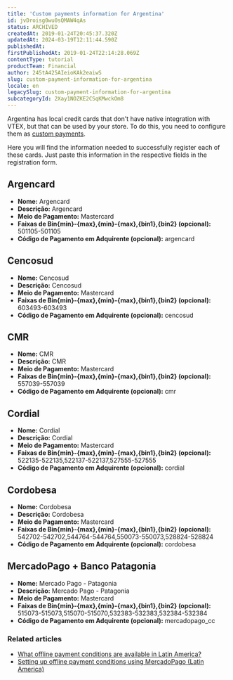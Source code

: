 ```yaml
---
title: 'Custom payments information for Argentina'
id: jvDroisg0wu0sQMAW4qAs
status: ARCHIVED
createdAt: 2019-01-24T20:45:37.320Z
updatedAt: 2024-03-19T12:11:44.590Z
publishedAt: 
firstPublishedAt: 2019-01-24T22:14:28.069Z
contentType: tutorial
productTeam: Financial
author: 245tA425AIeioKAk2eaiwS
slug: custom-payment-information-for-argentina
locale: en
legacySlug: custom-payment-information-for-argentina
subcategoryId: 2Xay1NOZKE2CSqKMwckOm8
---
```


Argentina has local credit cards that don't have native integration with VTEX, but that can be used by your store. To do this, you need to configure them as [custom payments](/en/tutorial/setting-up-offline-payment-conditions-using-mercadopago).

Here you will find the information needed to successfully register each of these cards. Just paste this information in the respective fields in the registration form.

## Argencard
- __Nome:__ Argencard
- __Descrição:__ Argencard
- __Meio de Pagamento:__ Mastercard
- __Faixas de Bin{min}-{max},{min}-{max},{bin1},{bin2} (opcional):__ 501105-501105
- __Código de Pagamento em Adquirente (opcional):__ argencard 

## Cencosud
- __Nome:__ Cencosud
- __Descrição:__ Cencosud
- __Meio de Pagamento:__ Mastercard
- __Faixas de Bin{min}-{max},{min}-{max},{bin1},{bin2} (opcional):__ 603493-603493
- __Código de Pagamento em Adquirente (opcional):__ cencosud

## CMR
- __Nome:__ CMR
- __Descrição:__ CMR
- __Meio de Pagamento:__ Mastercard
- __Faixas de Bin{min}-{max},{min}-{max},{bin1},{bin2} (opcional):__ 557039-557039
- __Código de Pagamento em Adquirente (opcional):__ cmr

## Cordial
- __Nome:__ Cordial
- __Descrição:__ Cordial
- __Meio de Pagamento:__ Mastercard
- __Faixas de Bin{min}-{max},{min}-{max},{bin1},{bin2} (opcional):__ 522135-522135,522137-522137,527555-527555
- __Código de Pagamento em Adquirente (opcional):__ cordial

## Cordobesa
- __Nome:__ Cordobesa
- __Descrição:__ Cordobesa
- __Meio de Pagamento:__ Mastercard
- __Faixas de Bin{min}-{max},{min}-{max},{bin1},{bin2} (opcional):__ 542702-542702,544764-544764,550073-550073,528824-528824
- __Código de Pagamento em Adquirente (opcional):__ cordobesa

## MercadoPago + Banco Patagonia
- __Nome:__ Mercado Pago - Patagonia
- __Descrição:__ Mercado Pago - Patagonia
- __Meio de Pagamento:__ Mastercard
- __Faixas de Bin{min}-{max},{min}-{max},{bin1},{bin2} (opcional):__ 515073-515073,515070-515070,532383-532383,532384-532384
- __Código de Pagamento em Adquirente (opcional):__ mercadopago_cc


### Related articles
- [What offline payment conditions are available in Latin America?](/en/faq/what-offline-payment-conditions-are-available-in-latin-america)
- [Setting up offline payment conditions using MercadoPago (Latin America)](/en/tutorial/setting-up-offline-payment-conditions-using-mercadopago)
